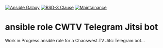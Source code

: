 [![Ansible Galaxy](https://ansible.l3d.space/svg/$namespace.$role.svg)](https://galaxy.ansible.com/ui/standalone/roles/$namespace/$role/)
[![BSD-3 Clause](https://ansible.l3d.space/svg/$namespace.$role_license.svg)](LICENSE)
[![Maintainance](https://ansible.l3d.space/svg/$namespace.$role_maintainance.svg)](https://ansible.l3d.space/#$namespace.$role)

 ansible role CWTV Telegram Jitsi bot
=======================
Work in Progress ansible role for a Chaoswest.TV Jitsi Telegram bot...
